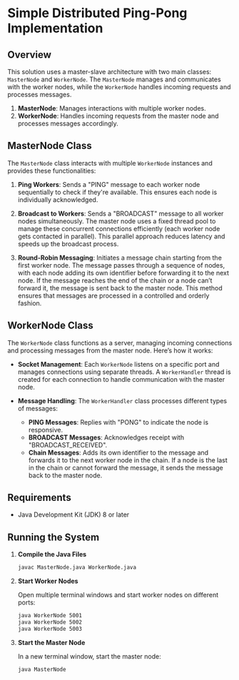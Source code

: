 # Simple Distributed Ping-Pong Implementation

## Overview

This solution uses a master-slave architecture with two main classes: `MasterNode` and `WorkerNode`. The `MasterNode` manages and communicates with the worker nodes, while the `WorkerNode` handles incoming requests and processes messages.

1. **MasterNode**: Manages interactions with multiple worker nodes.
2. **WorkerNode**: Handles incoming requests from the master node and processes messages accordingly.

## MasterNode Class

The `MasterNode` class interacts with multiple `WorkerNode` instances and provides these functionalities:

1. **Ping Workers**: Sends a "PING" message to each worker node sequentially to check if they're available. This ensures each node is individually acknowledged.

2. **Broadcast to Workers**: Sends a "BROADCAST" message to all worker nodes simultaneously. The master node uses a fixed thread pool to manage these concurrent connections efficiently (each worker node gets contacted in parallel). This parallel approach reduces latency and speeds up the broadcast process.

3. **Round-Robin Messaging**: Initiates a message chain starting from the first worker node. The message passes through a sequence of nodes, with each node adding its own identifier before forwarding it to the next node. If the message reaches the end of the chain or a node can’t forward it, the message is sent back to the master node. This method ensures that messages are processed in a controlled and orderly fashion.

## WorkerNode Class

The `WorkerNode` class functions as a server, managing incoming connections and processing messages from the master node. Here’s how it works:

- **Socket Management**: Each `WorkerNode` listens on a specific port and manages connections using separate threads. A `WorkerHandler` thread is created for each connection to handle communication with the master node.

- **Message Handling**: The `WorkerHandler` class processes different types of messages:
  - **PING Messages**: Replies with "PONG" to indicate the node is responsive.
  - **BROADCAST Messages**: Acknowledges receipt with "BROADCAST_RECEIVED".
  - **Chain Messages**: Adds its own identifier to the message and forwards it to the next worker node in the chain. If a node is the last in the chain or cannot forward the message, it sends the message back to the master node.

## Requirements

- Java Development Kit (JDK) 8 or later

## Running the System

1. **Compile the Java Files**

    ```bash
    javac MasterNode.java WorkerNode.java
    ```

2. **Start Worker Nodes**

    Open multiple terminal windows and start worker nodes on different ports:

    ```bash
    java WorkerNode 5001
    java WorkerNode 5002
    java WorkerNode 5003
    ```

3. **Start the Master Node**

    In a new terminal window, start the master node:

    ```bash
    java MasterNode
    ```



